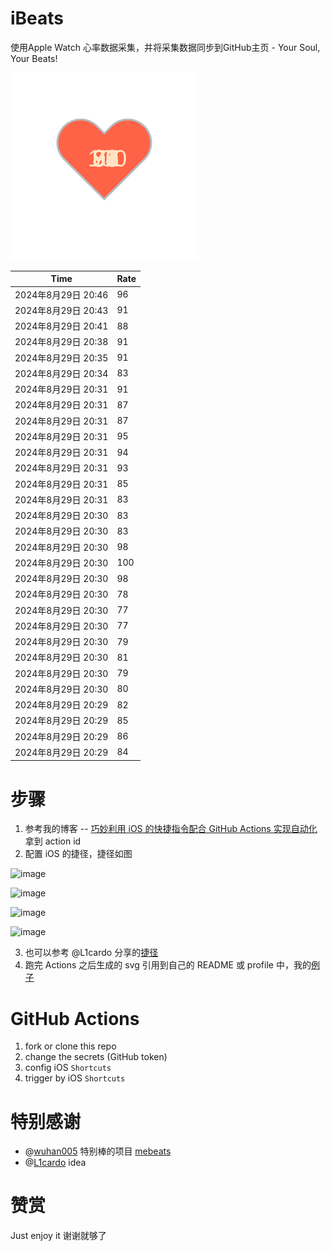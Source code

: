 # iBeats
使用Apple Watch 心率数据采集，并将采集数据同步到GitHub主页 - Your Soul, Your Beats!

![](./files/heart.svg)

<!--START_SECTION:my_heart_rate-->
| Time | Rate | 
 | ---- | ---- | 
| 2024年8月29日 20:46 | 96 |
| 2024年8月29日 20:43 | 91 |
| 2024年8月29日 20:41 | 88 |
| 2024年8月29日 20:38 | 91 |
| 2024年8月29日 20:35 | 91 |
| 2024年8月29日 20:34 | 83 |
| 2024年8月29日 20:31 | 91 |
| 2024年8月29日 20:31 | 87 |
| 2024年8月29日 20:31 | 87 |
| 2024年8月29日 20:31 | 95 |
| 2024年8月29日 20:31 | 94 |
| 2024年8月29日 20:31 | 93 |
| 2024年8月29日 20:31 | 85 |
| 2024年8月29日 20:31 | 83 |
| 2024年8月29日 20:30 | 83 |
| 2024年8月29日 20:30 | 83 |
| 2024年8月29日 20:30 | 98 |
| 2024年8月29日 20:30 | 100 |
| 2024年8月29日 20:30 | 98 |
| 2024年8月29日 20:30 | 78 |
| 2024年8月29日 20:30 | 77 |
| 2024年8月29日 20:30 | 77 |
| 2024年8月29日 20:30 | 79 |
| 2024年8月29日 20:30 | 81 |
| 2024年8月29日 20:30 | 79 |
| 2024年8月29日 20:30 | 80 |
| 2024年8月29日 20:29 | 82 |
| 2024年8月29日 20:29 | 85 |
| 2024年8月29日 20:29 | 86 |
| 2024年8月29日 20:29 | 84 |

<!--END_SECTION:my_heart_rate-->

# 步骤
1. 参考我的博客 -- [巧妙利用 iOS 的快捷指令配合 GitHub Actions 实现自动化](https://github.com/yihong0618/gitblog/issues/198) 拿到 action id
2. 配置 iOS 的捷径，捷径如图

![image](https://user-images.githubusercontent.com/15976103/122154218-0db0b480-ce97-11eb-93bb-5aec07c558dc.png)

![image](https://user-images.githubusercontent.com/15976103/122154236-186b4980-ce97-11eb-8e4b-70551a0391ae.png)

![image](https://user-images.githubusercontent.com/15976103/122154268-2d47dd00-ce97-11eb-902e-3acf292265a9.png)

![image](https://user-images.githubusercontent.com/15976103/122174055-fa144680-ceb4-11eb-9be2-3eb83cd516f7.png)

3. 也可以参考 @L1cardo 分享的[捷径](https://www.icloud.com/shortcuts/6ab6047b459c41ad822ad6b94b1c03d4)
4. 跑完 Actions 之后生成的 svg 引用到自己的 README 或 profile 中，我的[例子](https://github.com/yihong0618) 

# GitHub Actions

1. fork or clone this repo
2. change the secrets (GitHub token)
3. config iOS `Shortcuts` 
4. trigger by iOS `Shortcuts`

# 特别感谢
- @[wuhan005](https://github.com/wuhan005) 特别棒的项目 [mebeats](https://github.com/wuhan005/mebeats)
- @[L1cardo](https://github.com/L1cardo) idea

# 赞赏
Just enjoy it
谢谢就够了
